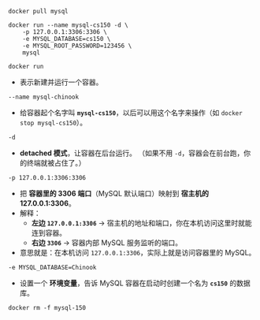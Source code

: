 ```
docker pull mysql
```

```
docker run --name mysql-cs150 -d \
    -p 127.0.0.1:3306:3306 \
    -e MYSQL_DATABASE=cs150 \
    -e MYSQL_ROOT_PASSWORD=123456 \
    mysql
```

`docker run`

- 表示新建并运行一个容器。

`--name mysql-chinook`

- 给容器起个名字叫 **`mysql-cs150`**，以后可以用这个名字来操作（如 `docker stop mysql-cs150`）。

`-d`

- **detached 模式**，让容器在后台运行。
   （如果不用 `-d`，容器会在前台跑，你的终端就被占住了。）

`-p 127.0.0.1:3306:3306`

- 把 **容器里的 3306 端口**（MySQL 默认端口）映射到 **宿主机的 127.0.0.1:3306**。
- 解释：
  - **左边 `127.0.0.1:3306`** → 宿主机的地址和端口，你在本机访问这里时就能连到容器。
  - **右边 `3306`** → 容器内部 MySQL 服务监听的端口。
- 意思就是：在本机访问 `127.0.0.1:3306`，实际上就是访问容器里的 MySQL。

`-e MYSQL_DATABASE=Chinook`

- 设置一个 **环境变量**，告诉 MySQL 容器在启动时创建一个名为 **`cs150`** 的数据库。

```
docker rm -f mysql-150
```

